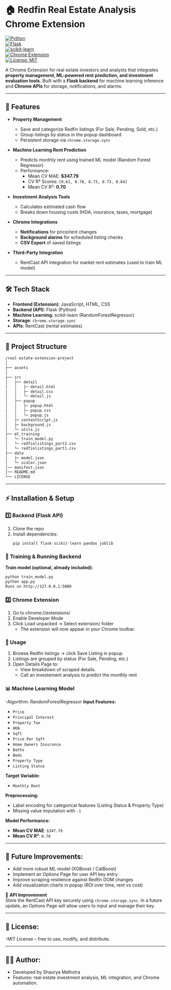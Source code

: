 # 🏠 Redfin Real Estate Analysis Chrome Extension

[![Python](https://img.shields.io/badge/Python-3.10-blue?logo=python)](https://www.python.org/)  
[![Flask](https://img.shields.io/badge/Flask-Backend-black?logo=flask)](https://flask.palletsprojects.com/)  
[![scikit-learn](https://img.shields.io/badge/scikit--learn-ML-orange?logo=scikitlearn)](https://scikit-learn.org/)  
[![Chrome Extension](https://img.shields.io/badge/Chrome-Extension-green?logo=googlechrome)](https://developer.chrome.com/docs/extensions/)  
[![License: MIT](https://img.shields.io/badge/License-MIT-yellow.svg)](LICENSE)

A Chrome Extension for real estate investors and analysts that integrates **property management, ML-powered rent prediction, and investment evaluation tools**. Built with a **Flask backend** for machine learning inference and **Chrome APIs** for storage, notifications, and alarms.

---

## 📌 Features

- **Property Management**  
  - Save and categorize Redfin listings (For Sale, Pending, Sold, etc.)
  - Group listings by status in the popup dashboard
  - Persistent storage via `chrome.storage.sync`

- **Machine Learning Rent Prediction**  
  - Predicts monthly rent using trained ML model (Random Forest Regressor)
  - Performance:
    - Mean CV MAE: **$347.79**
    - CV R² Scores: `[0.61, 0.78, 0.73, 0.73, 0.64]`
    - Mean CV R²: **0.70**

- **Investment Analysis Tools**  
  - Calculates estimated cash flow
  - Breaks down housing costs (HOA, insurance, taxes, mortgage)

- **Chrome Integrations**  
  - **Notifications** for price/rent changes
  - **Background alarms** for scheduled listing checks
  - **CSV Export** of saved listings

- **Third-Party Integration**  
  - RentCast API integration for market rent estimates (used to train ML model)

---

## 🛠 Tech Stack

- **Frontend (Extension)**: JavaScript, HTML, CSS  
- **Backend (API)**: Flask (Python)  
- **Machine Learning**: scikit-learn (RandomForestRegressor)  
- **Storage**: `chrome.storage.sync`  
- **APIs**: RentCast (rental estimates)  

---

## 📂 Project Structure

```bash
/real-estate-extension-project
│
├── assets
│
├── src
│   ├── detail
│   │   ├─ detail.html
│   │   ├─ detail.css
│   │   └─ detail.js
│   ├── popup
│   │   ├─ popup.html
│   │   ├─ popup.css
│   │   └─ popup.js
│   ├─ contentScript.js
│   ├─ background.js
│   └─ utils.js
├── ml_training
│   └─ train_model.py
│   └─ redfinlistings_part2.csv
│   └─ redfinlistings_part1.csv
├── data
│   ├─ model.json
│   └─ scaler.json
│── manifest.json
│── README.md
└── LICENSE


```

---

## ⚡ Installation & Setup

### 1️⃣ Backend (Flask API)
1. Clone the repo
2. Install dependencies:
   ```bash
   pip install flask scikit-learn pandas joblib
### 🔧 Training & Running Backend

**Train model (optional, already included):**
```bash
python train_model.py
python app.py
Runs on http://127.0.0.1:5000
```

### 2️⃣ Chrome Extension
1. Go to chrome://extensions/
2. Enable Developer Mode
3. Click Load unpacked → Select extension/ folder
    - The extension will now appear in your Chrome toolbar.


### 🔑 Usage
1. Browse Redfin listings → click Save Listing in popup.
2. Listings are grouped by status (For Sale, Pending, etc.)
3. Open Details Page to:
    - View breakdown of scraped details.
    - Call an investement analysis to predict the monthly rent



### 📊 Machine Learning Model

-Algorithm: RandomForestRegressor
**Input Features:**
- `Price`
- `Principal Interest`
- `Property Tax`
- `HOA`
- `Sqft`
- `Price Per Sqft`
- `Home Owners Insurance`
- `Baths`
- `Beds`
- `Property Type`
- `Listing Status`

**Target Variable:**  
- `Monthly Rent`


**Preprocessing:**
- Label encoding for categorical features (Listing Status & Property Type)
- Missing value imputation with `-1`

**Model Performance:**
- **Mean CV MAE**: `$347.79`
- **Mean CV R²**: `0.70`


---

## 🚀 Future Improvements:

- Add more robust ML model (XGBoost / CatBoost)
- Implement an Options Page for user API key entry
- Improve scraping resilience against Redfin DOM changes
- Add visualization charts in popup (ROI over time, rent vs cost)

🔑 **API Improvement**  
Store the RentCast API key securely using `chrome.storage.sync`. In a future update, an Options Page will allow users to input and manage their key.

---

## 📜 License:
-MIT License – free to use, modify, and distribute.

---

## 👨‍💻 Author:
- Developed by Shaurya Malhotra
- Features: real estate investment analysis, ML integration, and Chrome automation.
